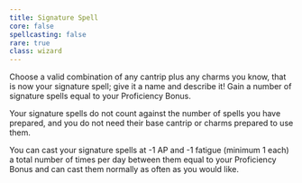 ```yaml
---
title: Signature Spell
core: false
spellcasting: false
rare: true
class: wizard
---
```

Choose a valid combination of any cantrip plus any charms you know, that is now your signature spell; give it a name and describe it! Gain a number of signature spells equal to your Proficiency Bonus.

Your signature spells do not count against the number of spells you have prepared, and you do not need their base cantrip or charms prepared to use them.

You can cast your signature spells at -1 AP and -1 fatigue (minimum 1 each) a total number of times per day between them equal to your Proficiency Bonus and can cast them normally as often as you would like.

